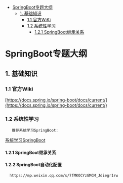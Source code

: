 <!-- GFM-TOC -->
* [SpringBoot专题大纲](#springboot专题大纲)
    * [1. 基础知识](#1-基础知识)
       * [1.1 官方WiKi](#11-官方wiki)
       * [1.2 系统性学习](#12-系统性学习)
         * [1.2.1 SpringBoot继承关系](#121-springboot继承关系)
    
<!-- GFM-TOC -->
# SpringBoot专题大纲
## 1. 基础知识
### 1.1 官方Wiki
[https://docs.spring.io/spring-boot/docs/current/](https://docs.spring.io/spring-boot/docs/current/)
### 1.2 系统性学习
```
   推荐系统学习SpringBoot:  
```
[系统学习SpringBoot](https://www.jianshu.com/p/9a08417e4e84)
#### 1.2.1 SpringBoot继承关系
#### 1.2.2 SpringBoot自动化配置
```
  https://mp.weixin.qq.com/s/7fMKOCYzGMCM_Jdiegr1rw
```
